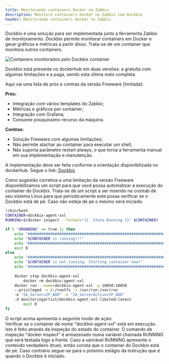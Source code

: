 ```yaml
---
title: Monitorando containers Docker no Zabbix
description: Monitore containers Docker no Zabbix com Dockbix
header: Monitorando containers Docker no Zabbix
---
```



Dockbix é uma solução para ser implementada junto a ferramenta Zabbix de monitoramento. Dockbix permite monitorar containers em Docker e gerar gráficos e métricas a partir disso. Trata-se de um container que monitora outros containers.  

![Containers monitorados pelo Dockbix container](https://raw.githubusercontent.com/linuxnocafe/linuxnocafe.github.io/master/img/dockbix.png)

Dockbix está presente no dockerhub em duas versões: a gratuita com algumas limitações e a paga, sendo esta última mais completa.

Aqui vai uma lista de prós e contras da versão Freeware (limitada):

**Prós:**  
  - Integração com vários templates do Zabbix;  
  - Métricas e gráficos por container;  
  - Integração com Grafana;  
  - Consome pouquíssimo recurso da máquina.  

**Contras:**  
  - Solução Freeware com algumas limitações;  
  - Não permite atachar ao container para executar um shell;  
  - Não suporta parâmetro restart always, o que torna a ferramenta manual em sua implementação e manutenção.

A implementação deve ser feita conforme a orientação disponibilizada no dockerhub. Segue o link:
[Dockbix](https://hub.docker.com/r/monitoringartist/dockbix-agent-xxl-limited/)

Como sugestão corretiva a uma limitação da versão Freeware disponibilizamos um script para que você possa automatizar a execução do container do Dockbix. Trata-se de um script a ser inserido na crontab de seu sistema Linux para que periodicamente este possa verificar se o Dockbix está de pé. Caso não esteja de pé o mesmo será iniciado.  

```bash
!/bin/bash
CONTAINER=dockbix-agent-xxl
RUNNING=$(docker inspect --format="{{ .State.Running }}" $CONTAINER)

if [ "$RUNNING" == true ]; then
	echo "##############################################################"
	echo "$CONTAINER is running!!!"
	echo "##############################################################"
	exit 0
else
	echo "##############################################################"
	echo "$CONTAINER is not running. Starting container now!"
	echo "##############################################################"
	
	docker stop dockbix-agent-xxl
        docker rm dockbix-agent-xxl
	docker run --name=dockbix-agent-xxl -p 10050:10050  
	--privileged -v /:/rootfs -v /var/run:/var/run  
	-e "ZA_Server=IP_ADD" -e "ZA_ServerActive=IP_ADD"  
	-d monitoringartist/dockbix-agent-xxl-limited:latest
        exit 0
fi	
```

O script acima apresenta o seguinte modo de ação:  
Verificar se o container de nome "dockbix-agent-xxl" está em execução. Isto é feito através da inspeção do estado do container. O comando de inspeção "docker inspect" é armazenado numa variável chamada RUNNING que será testada logo a frente. Caso a varirável RUNNING apresente o conteúdo verdadeiro (true), então consta que o container do Dockbix está de pé. Caso contrário segue-se para o próximo estágio da instrução que é quando o Dockbix é iniciado.  
  
  
